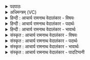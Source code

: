 <details><summary>पदपाठः</summary>

ब्र꣣ह्मा꣡। दे꣣वा꣡ना꣢म्। प꣣दवीः꣢। प꣣द। वीः꣢। क꣣वीना꣢म्। ऋ꣡षिः꣢꣯। वि꣡प्रा꣢꣯णाम्। वि। प्रा꣣णाम्। महिषः꣢। मृ꣣गा꣡णा꣢म्। श्ये꣣नः꣢। गृ꣡ध्रा꣢꣯णाम्। स्व꣡धि꣢꣯तिः। स्व। धि꣣तिः। व꣡ना꣢꣯नाम्। सो꣡मः꣢꣯। प꣣वि꣡त्र꣢म्। अ꣡ति꣢꣯। ए꣣ति। रे꣡भ꣢꣯न्। ९४४।
</details>

<details><summary>अधिमन्त्रम् (VC)</summary>

- पवमानः सोमः
- प्रतर्दनो दैवोदासिः
- त्रिष्टुप्
- धैवतः
</details>

<details><summary>हिन्दी : आचार्य रामनाथ वेदालंकार - विषयः</summary>

अगले मन्त्र में परमात्मा के गुण-कर्म वर्णित हैं।
</details>

<details><summary>हिन्दी : आचार्य रामनाथ वेदालंकार - पदार्थः</summary>

पदार्थान्वयभाषाः -  (देवानाम्) विद्वान् ऋत्विजों के मध्य में (ब्रह्मा) ब्रह्मा के समान मुख्य, (कवीनाम्) मेधावी काव्यकारों के मध्य में (पदवीः) पदप्रयोग के ज्ञाता के समान प्रवीण, (विप्राणाम्) ज्ञानी ब्राह्मणों के मध्य में (ऋषिः) ऋषि कोटि के मनुष्य के समान द्रष्टा, (मृगाणाम्) पशुओं के मध्य में (महिषः) भारी बोझ को ढोने में समर्थ भैंसे के समान जगत् के भार को वहन करनेवाला, (गृध्राणाम्) गिद्ध पक्षियों के मध्य में (श्येनः) बाज के समान शीघ्र गति से शत्रुओं का उच्छेद करनेवाला, (वनानाम्) मेघ-जलों के मध्य में (स्वधितिः) विद्युद्वज्र के समान ज्योतिष्मान् (सोमः) सर्वोत्पादक परमेश्वर (रेभन्) उपदेश देता हुआ (पवित्रम्) पवित्र मन को (अति) लाँघकर (एति) जीवात्मा को प्राप्त होता है ॥२॥ इस मन्त्र में लुप्तोपमालङ्कार है ॥२॥
</details>

<details><summary>हिन्दी : आचार्य रामनाथ वेदालंकार - भावार्थः</summary>

भावार्थभाषाः -  संसार में जिस गुण या कर्म में जो सबसे अधिक उत्कृष्ट वस्तुएँ हैं,वे उस गुण या कर्म में कथंचित् परमात्मा का उपमान कह दी जाती हैं। वास्तव में तो क्योंकि परमात्मा सबसे बड़ा है,अतः उसका उपमान लोक में मिलना सम्भव नहीं है ॥२॥
</details>

<details><summary>संस्कृत : आचार्य रामनाथ वेदालंकार - विषयः</summary>

अथ परमात्मनो गुणकर्माणि वर्णयति।
</details>

<details><summary>संस्कृत : आचार्य रामनाथ वेदालंकार - पदार्थः</summary>

पदार्थान्वयभाषाः -  (देवानाम्) विदुषाम् ऋत्विजां मध्ये (ब्रह्मा) ब्रह्मवन्मुख्यः, (कवीनाम्) मेधाविनां काव्यकाराणां मध्ये (पदवीः) पदप्रयोगज्ञ इव प्रवीणः। [यः पदं पदप्रयोगं वेति व्याप्नोति स पदवीः। पदपूर्वाद् गतिव्याप्त्याद्यर्थाद् वी धातोः क्विपि रूपम्।] (विप्राणाम्) ज्ञानिनां ब्राह्मणानां मध्ये (ऋषिः) ऋषिकोटिको जनः इव द्रष्टा, (मृगाणाम्) पशूनां मध्ये (महिषः) गुरुभारवहनक्षमः सैरिभः इव जगद्भारस्य वोढा, (गृध्राणाम्) गृधाख्यपक्षिणां मध्ये (श्येनः) श्येनः पक्षीव द्रुतगत्या शत्रूणामुच्छेत्ता, (वनानाम्) मेघजलानां मध्ये (स्वधितिः) विद्युद्वज्र इव ज्योतिष्मान्। [वनम् इत्युदकनामसु पठितम्। निघं० १।१२। स्वधितिः इति वज्रनाम। निघं० २।२०।] (सोमः) सर्वोत्पादकः परमेश्वरः (रेभन्) उपदिशन्। [रेभृ शब्दे, भ्वादिः।] (पवित्रम्) शुद्धं मनः (अति) अतिक्रम्य (एति) जीवात्मानं प्राप्नोति ॥२॥ यास्काचार्यो मन्त्रमिममेवं व्याचख्यौ—[“ब्रह्मा देवानामित्येष हि ब्रह्मा भवति देवानां देवनकर्मणामादित्यरश्मीनां, पदवीः कवीनामित्येष हि पदं वेति कवीनां कवीयमानानामादित्यरश्मीनाम्, ऋषिर्विप्राणामित्येष हि ऋषणो भवति विप्राणां व्यापनकर्मणामादित्यरश्मीनां, महिषो मृगाणामित्येष हि महान् भवति मृगाणां मार्गनकर्मणामादित्यरश्मीनां, श्येनो गृध्राणामिति श्येन आदित्यो भवति श्यायतेर्गतिकर्मणः, गृध्र आदित्यो भवति गृध्यतेः स्थानकर्मणो यत एतस्मिंस्तिष्ठति, स्वधितिर्वनानामित्येष हि स्वयं कर्माण्यादित्यो धत्ते वनानां वननकर्मणामादित्यरश्मीनां, सोमः पवित्रमत्येति रेभन्नित्येष हि पवित्रं रश्मीनामत्येति स्तूयमानः। एष एवैतत् सर्वमक्षरमित्यधिदैवतम् ॥” अथाध्यात्मम्—ब्रह्मा देवानामित्ययमपि ब्रह्मा भवति देवानां देवनकर्मणामिन्द्रियाणाम्, पदवीः कवीनामित्ययमपि पदं वेति कवीयमानानामिन्द्रियाणाम्, ऋषिर्विप्राणामित्ययमप्यृषणो भवति विप्राणां व्यापनकर्मणामिन्द्रियाणाम्, महिषो मृगाणामित्ययमपि महान् भवति मृगाणां मार्गणकर्मणामिन्द्रियाणाम्, श्येनो गृध्राणामिति श्येन आत्मा भवति श्यायतेर्ज्ञानकर्मणः गृध्राणीन्द्रियाणि गृध्यतेर्ज्ञानकर्मणो यत एतस्मिंस्तिष्ठति, स्वधितिर्वनानामित्ययमपि स्वयं कर्माण्यात्मनि धत्ते वनानां वननकर्मणामिन्द्रियाणाम्, सोमः पवित्रमत्येति रेभन्नित्ययमपि पवित्रमिन्द्रियाण्यत्येति स्तूयमानः। अयमेवैतत् सर्वमनुभवतीत्यात्मगतिमाचष्टे ॥] निरु० १४।१३ ॥ अत्र लुप्तोपमालङ्कारः ॥२॥
</details>

<details><summary>संस्कृत : आचार्य रामनाथ वेदालंकार - भावार्थः</summary>

भावार्थभाषाः -  जगति यस्मिन् गुणे कर्मणि वा यान्युत्कृष्टतमानि वस्तूनि सन्ति तानि तस्मिन् गुणे कर्मणि वा कथञ्चित् परमात्मन उपमानानि कथ्यन्ते। वस्तुतस्तु परमात्मनः सर्वातिशायित्वात् तदुपमानं लोके नोपलब्धुं शक्यते ॥२॥
</details>

<details><summary>संस्कृत : आचार्य रामनाथ वेदालंकार - पादटिप्पनी</summary>

टिप्पणी:   १.ऋ० ९।९६।६।
</details>
